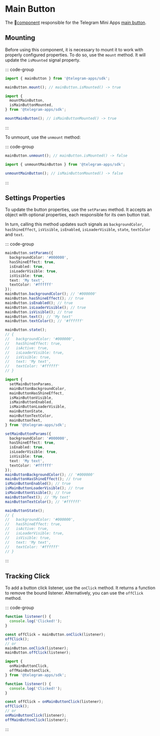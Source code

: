 # Main Button

The 💠[component](../scopes.md) responsible for the Telegram Mini
Apps [main button](../../../../platform/main-button.md).

## Mounting

Before using this component, it is necessary to mount it to work with properly configured
properties. To do so, use the `mount` method. It will update the `isMounted` signal property.

::: code-group

```ts [Variable]
import { mainButton } from '@telegram-apps/sdk';

mainButton.mount(); // mainButton.isMounted() -> true
```

```ts [Functions]
import {
  mountMainButton,
  isMainButtonMounted,
} from '@telegram-apps/sdk';

mountMainButton(); // isMainButtonMounted() -> true
```

:::

To unmount, use the `unmount` method:

::: code-group

```ts [Variable]
mainButton.unmount(); // mainButton.isMounted() -> false
```

```ts [Functions]
import { unmountMainButton } from '@telegram-apps/sdk';

unmountMainButton(); // isMainButtonMounted() -> false
```

:::

## Settings Properties

To update the button properties, use the `setParams` method. It accepts an object with optional
properties, each responsible for its own button trait.

In turn, calling this method updates such signals
as `backgroundColor`, `hasShineEffect`, `isVisible`, `isEnabled`, `isLoaderVisible`, `state`, `textColor`
and `text`.

::: code-group

```ts [Variable]
mainButton.setParams({
  backgroundColor: '#000000',
  hasShineEffect: true,
  isEnabled: true,
  isLoaderVisible: true,
  isVisible: true,
  text: 'My text',
  textColor: '#ffffff'
});
mainButton.backgroundColor(); // '#000000'
mainButton.hasShineEffect(); // true
mainButton.isEnabled(); // true
mainButton.isLoaderVisible(); // true
mainButton.isVisible(); // true
mainButton.text(); // 'My text'
mainButton.textColor(); // '#ffffff'

mainButton.state();
// {
//   backgroundColor: '#000000',
//   hasShineEffect: true,
//   isActive: true,
//   isLoaderVisible: true,
//   isVisible: true,
//   text: 'My text',
//   textColor: '#ffffff'
// }
```

```ts [Functions]
import {
  setMainButtonParams,
  mainButtonBackgroundColor,
  mainButtonHasShineEffect,
  isMainButtonVisible,
  isMainButtonEnabled,
  isMainButtonLoaderVisible,
  mainButtonState,
  mainButtonTextColor,
  mainButtonText,
} from '@telegram-apps/sdk';

setMainButtonParams({
  backgroundColor: '#000000',
  hasShineEffect: true,
  isEnabled: true,
  isLoaderVisible: true,
  isVisible: true,
  text: 'My text',
  textColor: '#ffffff'
});
mainButtonBackgroundColor(); // '#000000'
mainButtonHasShineEffect(); // true
isMainButtonEnabled(); // true
isMainButtonLoaderVisible(); // true
isMainButtonVisible(); // true
mainButtonText(); // 'My text'
mainButtonTextColor(); // '#ffffff'

mainButtonState();
// {
//   backgroundColor: '#000000',
//   hasShineEffect: true,
//   isActive: true,
//   isLoaderVisible: true,
//   isVisible: true,
//   text: 'My text',
//   textColor: '#ffffff'
// }
```

:::

## Tracking Click

To add a button click listener, use the `onClick` method. It returns a function to remove the bound
listener. Alternatively, you can use the `offClick` method.

::: code-group

```ts [Variable]
function listener() {
  console.log('Clicked!');
}

const offClick = mainButton.onClick(listener);
offClick();
// or
mainButton.onClick(listener);
mainButton.offClick(listener);
```

```ts [Functions]
import {
  onMainButtonClick,
  offMainButtonClick,
} from '@telegram-apps/sdk';

function listener() {
  console.log('Clicked!');
}

const offClick = onMainButtonClick(listener);
offClick();
// or
onMainButtonClick(listener);
offMainButtonClick(listener);
```

:::
